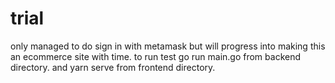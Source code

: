 # trial

only managed to do sign in with metamask but will progress into making this an ecommerce site with time.
to run test go run main.go from backend directory. and yarn serve from frontend directory.
